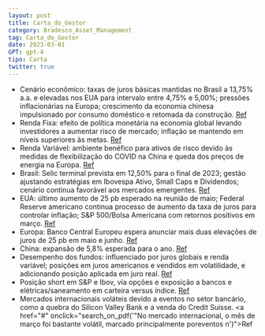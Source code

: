 ```yaml
---
layout: post
title: Carta_do_Gestor
category: Bradesco_Asset_Management
tag: Carta_do_Gestor
date: 2023-03-01
GPT: gpt-4
tipo: Carta
twitter: true
---
```


- Cenário econômico: taxas de juros básicas mantidas no Brasil a 13,75% a.a. e elevadas nos EUA para intervalo entre 4,75% e 5,00%; pressões inflacionárias na Europa; crescimento da economia chinesa impulsionado por consumo doméstico e retomada da construção.
<a href="#" onclick="search_on_pdf('CENÁRIO ECONÔMICOBRASIL: O Banco Central manteve a taxa de juros básica em 13,75% a.a., emdecisão ')">Ref</a>
- Renda Fixa: efeito de política monetária na economia global levando investidores a aumentar risco de mercado; inflação se mantendo em níveis superiores às metas.
<a href="#" onclick="search_on_pdf('PROJEÇÕESRENDA FIXAOs efeitos de política monetária na atividade econômica e inflação no mundo têm')">Ref</a>
- Renda Variável: ambiente benéfico para ativos de risco devido às medidas de flexibilização do COVID na China e queda dos preços de energia na Europa.
<a href="#" onclick="search_on_pdf('queda dos preços de energia na Europa completam um ambiente benéfico para os ativos de risco em ger')">Ref</a>
- Brasil: Selic terminal prevista em 12,50% para o final de 2023; gestão ajustando estratégias em Ibovespa Ativo, Small Caps e Dividendos; cenário continua favorável aos mercados emergentes.
<a href="#" onclick="search_on_pdf('recomposição dos impostos em combustíveis. Concluindo, a Bradesco Asset revisou suasexpectativas de')">Ref</a>
- EUA: último aumento de 25 pb esperado na reunião de maio; Federal Reserve americano continua processo de aumento da taxa de juros para controlar inflação; S&P 500/Bolsa Americana com retornos positivos em março.
<a href="#" onclick="search_on_pdf('juros, como o de tecnologia e comunicação, levando o S&P 500 ao território positivo nomês, mesmo co')">Ref</a>
- Europa: Banco Central Europeu espera anunciar mais duas elevações de juros de 25 pb em maio e junho.
<a href="#" onclick="search_on_pdf('Banco Central Europeu deverá anunciar pelo menos mais duas elevações de 25 pb dastaxas de juros, em')">Ref</a>
- China: expansão de 5,8% esperada para o ano.
<a href="#" onclick="search_on_pdf('grande medida pela menor demanda global. Esse resultado, portanto, reforça nossaexpectativa mais fa')">Ref</a>
- Desempenho dos fundos: influenciado por juros globais e renda variável; posições em juros americanos e vendidos em volatilidade, e adicionando posição aplicada em juro real.
<a href="#" onclick="search_on_pdf('geraram retornos positivos. Na renda fixa no Brasil, temos posições táticas aplicadas emjuros nomin')">Ref</a>
- Posição short em S&P e Ibov, via opções e exposição a bancos e elétricas/saneamento em carteira versus índice.
<a href="#" onclick="search_on_pdf('direcionadas à postergação do início do ciclo de corte de juros. Em Renda Variável, temosposições s')">Ref</a>
- Mercados internacionais voláteis devido a eventos no setor bancário, como a quebra do Silicon Valley Bank e a venda do Credit Suisse.
<a href="#" onclick="search_on_pdf('"No mercado internacional, o mês de março foi bastante volátil, marcado principalmente poreventos n')">Ref</a>
